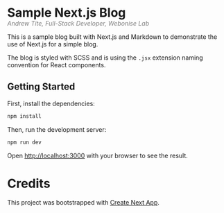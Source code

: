 # Sample Next.js Blog
<p style="margin-top: -20px;color: grey;font-style: italic;">Andrew Tite, Full-Stack Developer, Webonise Lab</p>

This is a sample blog built with Next.js and Markdown to demonstrate the use of Next.js for a simple blog. 

The blog is styled with SCSS and is using the `.jsx` extension naming convention for React components.

## Getting Started

First, install the dependencies:

```bash
npm install
```

Then, run the development server:

```bash
npm run dev
```

Open [http://localhost:3000](http://localhost:3000) with your browser to see the result.

# Credits
This project was bootstrapped with [Create Next App](https://nextjs.org/docs/pages/api-reference/create-next-app).

